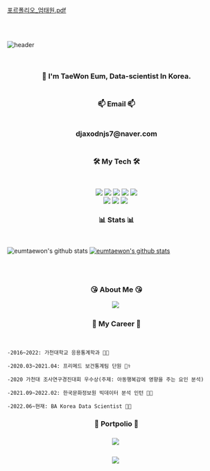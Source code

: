 [포르폴리오_엄태원.pdf](https://github.com/TaewonEum/TaewonEum/files/13774555/_.pdf)</p>  
<br>

![header](https://capsule-render.vercel.app/api?type=Cylinder&color=auto&height=200&section=header&text=Welcome!%20&fontSize=90&animation=fadeIn&fontAlignY=50&desc=Taewon's%20GitHub%20Profile!&descAlignY=75&descAlign=62)
  
</p>  
<br>

  
<h3 align="center"> 📣 I'm TaeWon Eum, Data-scientist In Korea.
<br/> <br/> 
<h3 align="center"> 📫 Email 📫
<br/><br/>
<h3 align="center"> djaxodnjs7@naver.com
<br/><br/>  
  
  
<h3 align="center">🛠 My Tech 🛠</h3>
<br/>
<p align="center">
<img src="https://img.shields.io/badge/Python-green?style=flat&logo=Python&logoColor={3776AB}"/> <img src="https://img.shields.io/badge/Pytorch-orange?style=flat&logo=Pytorch&logoColor={EE4C2C}"/>
<img src="https://img.shields.io/badge/R-blue?style=flat&logo=R&logoColor={276DC3}"/>
<img src="https://img.shields.io/badge/RStudio-skyblue?style=flat&logo=R&logoColor={75AADB}"/>
<img src="https://img.shields.io/badge/MySQL-skyblue?style=flat&logo=MySQL&logoColor={4479A1}"/>
<br>
<img src="https://img.shields.io/badge/Google Colab-black?style=flat&logo=Google Colab&logoColor="/>
<img src="https://img.shields.io/badge/Jupyter-black?style=flat&logo=Jupyter&logoColor={F37626}"/>
<img src="https://img.shields.io/badge/Qgis-589632?style=flat-square&logo=Qgis&logoColor=white"/>&nbsp 
  
  
  <br/>
  
  
  
 <h3 align="center"> 	📊 Stats	📊 </h3><br/>

![eumtaewon's github stats](https://github-readme-stats.vercel.app/api?username=TaewonEum&show_icons=true) 
[![eumtaewon's github stats](https://github-readme-stats.vercel.app/api/top-langs/?username=TaewonEum&show_icons=true&hide_border=true&title_color=004386&icon_color=004386&layout=compact)](https://github.com/TaewonEum)    
  
  
  
<br/><br/>  
  
  
<h3 align="center"> 	😘 About Me	😘 </h3>
<p align="center">
<a href="https://www.instagram.com/omtae_sk1/"><img src="https://img.shields.io/badge/Instagram-E4405F?style=flat-square&logo=Instagram&logoColor=white&link=https://www.instagram.com/omage_sk1/"/></a>&nbsp

  
 <br/>

<h3 align="center"> 	 🤵 My Career 🤵 </h3> <br/>
  
 ```
-2016~2022: 가천대학교 응용통계학과 👨‍🎓
  
-2020.03~2021.04: 프리메드 보건통계팀 단원 👨‍⚕️

-2020 가천대 조사연구경진대회 우수상(주제: 아동행복감에 영향을 주는 요인 분석)
  
-2021.09~2022.02: 한국문화정보원 빅데이터 분석 인턴 👨‍💼
  
-2022.06~현재: BA Korea Data Scientist 👨‍🔬
 ```

<h3 align="center"> 	📄  Portpolio  📄  </h3>

<h3 align="center"><a href="https://github.com/eumtaewon/eumtaewon/files/12448056/portfolio.pdf"> <img src="https://img.shields.io/badge/Portpolio-black?style=flat&logoColor="/></a>&nbsp

<h3 align="center"><a href="https://github.com/TaewonEum/TaewonEum/files/13774576/_.pdf"> <img src="https://img.shields.io/badge/Portpolio-black?style=flat&logoColor="/></a>&nbsp
